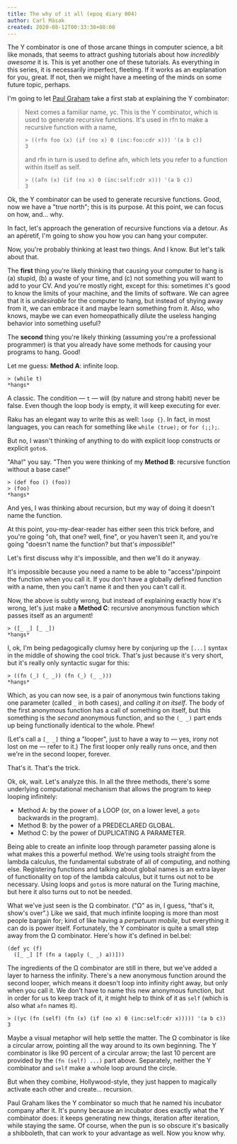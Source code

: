 ```yaml
---
title: The why of it all (epoq diary 004)
author: Carl Mäsak
created: 2020-08-12T00:33:30+08:00
---
```

The Y combinator is one of those arcane things in computer science, a bit like monads, that seems to attract gushing tutorials about how _incredibly awesome_ it is.
This is yet another one of these tutorials.
As everything in this series, it is necessarily imperfect, fleeting.
If it works as an explanation for you, great.
If not, then we might have a meeting of the minds on some future topic, perhaps.

I'm going to let [Paul Graham](https://sep.yimg.com/ty/cdn/paulgraham/bellanguage.txt?t=1595850613&) take a first stab at explaining the Y combinator:

> Next comes a familiar name, yc. This is the Y combinator, which is
> used to generate recursive functions. It's used in rfn to make a
> recursive function with a name,
>
> <pre><code>&gt; ((rfn foo (x) (if (no x) 0 (inc:foo:cdr x))) '(a b c))
> 3</code></pre>
>
> and rfn in turn is used to define afn, which lets you refer to a
> function within itself as self.
>
> <pre><code>&gt; ((afn (x) (if (no x) 0 (inc:self:cdr x))) '(a b c))
> 3</code></pre>

Ok, the Y combinator can be used to generate recursive functions.
Good, now we have a "true north"; this is its purpose.
At this point, we can focus on how, and... why.

In fact, let's approach the generation of recursive functions via a detour.
As an apéretif, I'm going to show you how you can hang your computer.

Now, you're probably thinking at least two things.
And I know.
But let's talk about that.

The **first** thing you're likely thinking that causing your computer to hang is (a) stupid, (b) a waste of your time, and (c) not something you will want to add to your CV.
And you're mostly right, except for this: sometimes it's good to know the limits of your machine, and the limits of software.
We can agree that it is _undesirable_ for the computer to hang, but instead of shying away from it, we can embrace it and maybe learn something from it.
Also, who knows, maybe we can even homeopathically dilute the useless hanging behavior into something useful?

The **second** thing you're likely thinking (assuming you're a professional programmer) is that you already have some methods for causing your programs to hang.
Good!

Let me guess: **Method A**: infinite loop.

<pre><code>&gt; (while t)
*hangs*</code></pre>

A classic.
The condition &mdash; `t` &mdash; will (by nature and strong habit) never be false.
Even though the loop body is empty, it will keep executing for ever.

Raku has an elegant way to write this as well: `loop {}`.
In fact, in most languages, you can reach for something like `while (true);` or `for (;;);`.

But no, I wasn't thinking of anything to do with explicit loop constructs or explicit `goto`s.

"Aha!" you say.
"Then you were thinking of my **Method B**: recursive function without a base case!"

<pre><code>&gt; (def foo () (foo))
&gt; (foo)
*hangs*</code></pre>

And yes, I was thinking about recursion, but my way of doing it doesn't name the function.

At this point, you-my-dear-reader has either seen this trick before, and you're going "oh, that one? well, fine", or you haven't seen it, and you're going "doesn't name the function? but that's _impossible_!"

Let's first discuss why it's impossible, and then we'll do it anyway.

It's impossible because you need a name to be able to "access"/pinpoint the function when you call it.
If you don't have a globally defined function with a name, then you can't name it and then you can't call it.

Now, the above is subtly wrong, but instead of explaining exactly how it's wrong, let's just make a **Method C**: recursive anonymous function which passes itself as an argument!

<pre><code>&gt; ([_ _] [_ _])
*hangs*</code></pre>

I, ok, I'm being pedagogically clumsy here by conjuring up the `[...]` syntax in the middle of showing the cool trick.
That's just because it's very short, but it's really only syntactic sugar for this:

<pre><code>&gt; ((fn (_) (_ _)) (fn (_) (_ _)))
*hangs*</code></pre>

Which, as you can now see, is a pair of anonymous twin functions taking one parameter (called `_` in both cases), and _calling it on itself_.
The body of the first anonymous function has a call of something on itself, but this something is the _second_ anonymous function, and so the `(_ _)` part ends up being functionally identical to the whole.
Phew!

(Let's call a `[_ _]` thing a "looper", just to have a way to &mdash; yes, irony not lost on me &mdash; refer to it.)
The first looper only really runs once, and then we're in the second looper, forever.

That's it.
That's the trick.

Ok, ok, wait.
Let's analyze this.
In all the three methods, there's some underlying computational mechanism that allows the program to keep looping infinitely:

* Method A: by the power of a LOOP (or, on a lower level, a `goto` backwards in the program).
* Method B: by the power of a PREDECLARED GLOBAL.
* Method C: by the power of DUPLICATING A PARAMETER.

Being able to create an infinite loop through parameter passing alone is what makes this a powerful method.
We're using tools straight from the lambda calculus, the fundamental substrate of all of computing, and nothing else.
Registering functions and talking about global names is an extra layer of functionality on top of the lambda calculus, but it turns out not to be necessary.
Using loops and `goto`s is more natural on the Turing machine, but here it also turns out to not be needed.

What we've just seen is the Ω combinator.
("Ω" as in, I guess, "that's it, show's over".)
Like we said, that much infinite looping is more than most people bargain for; kind of like having a _perpetuum mobile_, but everything it can do is power itself.
Fortunately, the Y combinator is quite a small step away from the Ω combinator.
Here's how it's defined in bel.bel:

<pre><code>(def yc (f)
  ([_ _] [f (fn a (apply (_ _) a))]))</code></pre>

The ingredients of the Ω combinator are still in there, but we've added a layer to harness the infinity.
There's a new anonymous function around the second looper, which means it doesn't loop into infinity right away, but only when you call it.
We don't have to name this new anonymous function, but in order for us to keep track of it, it might help to think of it as `self` (which is also what `afn` names it).

<pre><code>&gt; ((yc (fn (self) (fn (x) (if (no x) 0 (inc:self:cdr x))))) '(a b c))
3</code></pre>

Maybe a visual metaphor will help settle the matter.
The Ω combinator is like a circular arrow, pointing all the way around to its own beginning.
The Y combinator is like 90 percent of a circular arrow; the last 10 percent are provided by the `(fn (self) ...)` part above.
Separately, neither the Y combinator and `self` make a whole loop around the circle.

But when they combine, Hollywood-style, they just happen to magically activate each other and create... recursion.

Paul Graham likes the Y combinator so much that he named his incubator company after it.
It's punny because an incubator does exactly what the Y combinator does: it keeps generating new things, iteration after iteration, while staying the same.
Of course, when the pun is so obscure it's basically a shibboleth, that can work to your advantage as well.
Now you know why.
